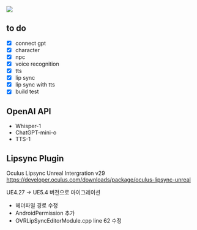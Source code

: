 [![](https://img.youtube.com/vi/tx0fL8DIIVU/0.jpg)](https://www.youtube.com/watch?v=tx0fL8DIIVU)

## to do
- [x] connect gpt
- [x] character
- [x] npc
- [x] voice recognition
- [x] tts
- [x] lip sync
- [x] lip sync with tts
- [x] build test

## OpenAI API
- Whisper-1
- ChatGPT-mini-o
- TTS-1

## Lipsync Plugin

Oculus Lipsync Unreal Intergration v29
https://developer.oculus.com/downloads/package/oculus-lipsync-unreal

UE4.27 -> UE5.4 버전으로 마이그레이션
- 헤더파일 경로 수정
- AndroidPermission 추가
- OVRLipSyncEditorModule.cpp line 62 수정
